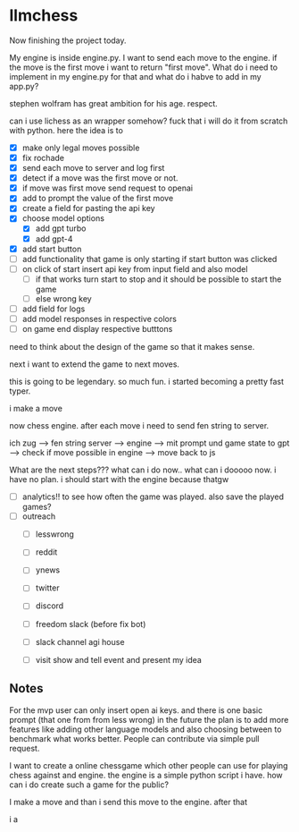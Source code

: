 # llmchess



Now finishing the project today.  

My engine is inside engine.py. I want to send each move to the engine. if the move is the first move i want to return "first move". What do i need to implement in my engine.py for that and what do i habve to add in my app.py?

stephen wolfram has great ambition for his age. respect.


can i use lichess as an wrapper somehow? fuck that i will do it from scratch with python. here the idea is to

- [x] make only legal moves possible
- [x] fix rochade
- [x] send each move to server and log first
- [x] detect if a move was the first move or not.
- [x] if move was first move send request to openai 
- [x] add to prompt the value of the first move 
- [x] create a field for pasting the api key
- [x] choose model options
    - [x] add gpt turbo 
    - [x] add gpt-4
- [x] add start button
- [ ] add functionality that game is only starting if start button was clicked 
- [ ] on click of start insert api key from input field and also model
    - [ ] if that works turn start to stop and it should be possible to start the game
    - [ ] else wrong key
- [ ] add field for logs
- [ ] add model responses in respective colors
- [ ] on game end display respective butttons 

need to think about the design of the game so that it makes sense. 


next i want to extend the game to next moves.

this is going to be legendary. so much fun. i started becoming a pretty fast typer. 

i make a move 


now chess engine. after each move i need to send fen string to server. 

ich zug --> fen string server --> engine --> mit prompt und game state to gpt --> check if move possible in engine --> move back to js 


What are the next steps??? what can i do now.. what can i dooooo now. i have no plan. i should start with the engine because thatgw



- [ ] analytics!! to see how often the game was played. also save the played games?
- [ ] outreach
    - [ ] lesswrong
    - [ ] reddit  
    - [ ] ynews
    - [ ] twitter 
    - [ ] discord 
    - [ ] freedom slack (before fix bot)
    - [ ] slack channel agi house 
    - [ ] visit show and tell event and present my idea


## Notes

For the mvp user can only insert open ai keys. and there is one basic prompt (that one from from less wrong) in the future the plan is to add more features like adding other language models and also choosing between to benchmark what works better. People can contribute via simple pull request.

I want to create a online chessgame which other people can use for playing chess against and engine. the engine is a simple python script i have. how can i do create such a game for the public?

I make a move and than i send this move to the engine. after that 



i a